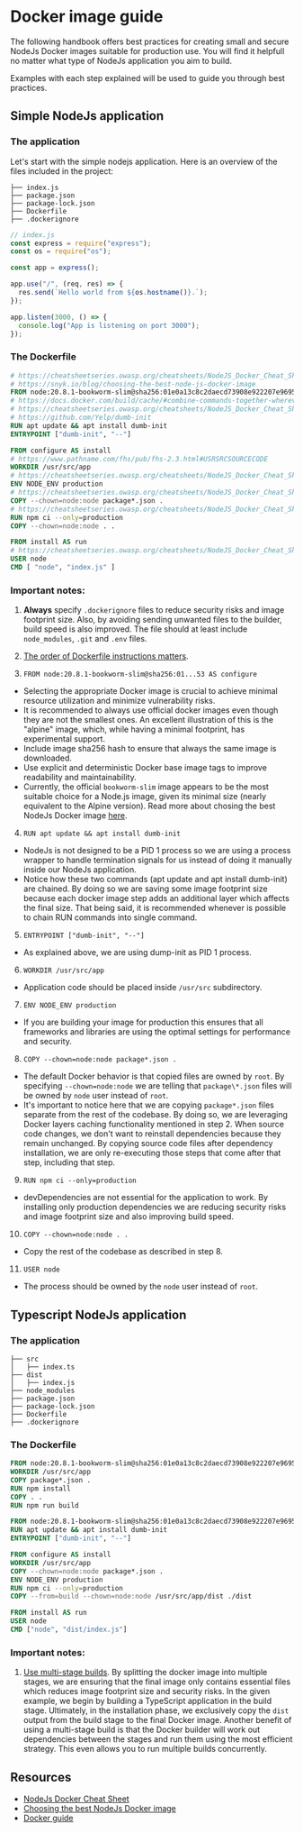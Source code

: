 # Docker image guide

The following handbook offers best practices for creating small and secure NodeJs
Docker images suitable for production use.
You will find it helpfull no matter what type of NodeJs application you aim to build.

Examples with each step explained will be used to guide you through best practices.

## Simple NodeJs application

### The application

Let's start with the simple nodejs application. Here is an overview of the files
included in the project:

```
├── index.js
├── package.json
├── package-lock.json
├── Dockerfile
├── .dockerignore
```

```js
// index.js
const express = require("express");
const os = require("os");

const app = express();

app.use("/", (req, res) => {
  res.send(`Hello world from ${os.hostname()}.`);
});

app.listen(3000, () => {
  console.log("App is listening on port 3000");
});
```

### The Dockerfile

```dockerfile
# https://cheatsheetseries.owasp.org/cheatsheets/NodeJS_Docker_Cheat_Sheet.html#1-use-explicit-and-deterministic-docker-base-image-tags
# https://snyk.io/blog/choosing-the-best-node-js-docker-image
FROM node:20.8.1-bookworm-slim@sha256:01e0a13c8c2daecd73908e922207e9695a82d9d41019a96628751fa9f7c0d853 AS configure
# https://docs.docker.com/build/cache/#combine-commands-together-wherever-possible
# https://cheatsheetseries.owasp.org/cheatsheets/NodeJS_Docker_Cheat_Sheet.html#5-properly-handle-events-to-safely-terminate-a-nodejs-docker-web-application
# https://github.com/Yelp/dumb-init
RUN apt update && apt install dumb-init
ENTRYPOINT ["dumb-init", "--"]

FROM configure AS install
# https://www.pathname.com/fhs/pub/fhs-2.3.html#USRSRCSOURCECODE
WORKDIR /usr/src/app
# https://cheatsheetseries.owasp.org/cheatsheets/NodeJS_Docker_Cheat_Sheet.html#3-optimize-nodejs-tooling-for-production
ENV NODE_ENV production
# https://cheatsheetseries.owasp.org/cheatsheets/NodeJS_Docker_Cheat_Sheet.html#4-dont-run-containers-as-root
COPY --chown=node:node package*.json .
# https://cheatsheetseries.owasp.org/cheatsheets/NodeJS_Docker_Cheat_Sheet.html#2-install-only-production-dependencies-in-the-nodejs-docker-image
RUN npm ci --only=production
COPY --chown=node:node . .

FROM install AS run
# https://cheatsheetseries.owasp.org/cheatsheets/NodeJS_Docker_Cheat_Sheet.html#4-dont-run-containers-as-root
USER node
CMD [ "node", "index.js" ]
```

### Important notes:

1. **Always** specify `.dockerignore` files to reduce security risks and image
   footprint size. Also, by avoiding sending unwanted files to the builder,
   build speed is also improved. The file should at least include
   `node_modules`, `.git` and `.env` files.

2. [The order of Dockerfile instructions matters](https://docs.docker.com/build/guide/layers/).

3. `FROM node:20.8.1-bookworm-slim@sha256:01...53 AS configure`

- Selecting the appropriate Docker image is crucial to achieve minimal resource
  utilization and minimize vulnerability risks.
- It is recommended to always use official docker images even though they are not the smallest
  ones. An excellent illustration of this is the "alpine" image, which, while having
  a minimal footprint, has experimental support.
- Include image sha256 hash to ensure that always the same image is downloaded.
- Use explicit and deterministic Docker base image tags to improve readability
  and maintainability.
- Currently, the official `bookworm-slim` image appears to be the most suitable
  choice for a Node.js image, given its minimal size (nearly equivalent to the
  Alpine version). Read more about chosing the best NodeJs Docker image
  [here](https://snyk.io/blog/choosing-the-best-node-js-docker-image).

4. `RUN apt update && apt install dumb-init`

- NodeJs is not designed to be a PID 1 process so we are using a process wrapper
  to handle termination signals for us instead of doing it manually inside our
  NodeJs application.
- Notice how these two commands (apt update and apt install dumb-init) are chained.
  By doing so we are saving some image footprint size because each docker image step
  adds an additional layer which affects the final size. That being said, it is
  recommended whenever is possible to chain RUN commands into single command.

5. `ENTRYPOINT ["dumb-init", "--"]`

- As explained above, we are using dump-init as PID 1 process.

6. `WORKDIR /usr/src/app`

- Application code should be placed inside `/usr/src` subdirectory.

7. `ENV NODE_ENV production`

- If you are building your image for production this ensures that all frameworks
  and libraries are using the optimal settings for performance and security.

8. `COPY --chown=node:node package*.json .`

- The default Docker behavior is that copied files are owned by `root`.
  By specifying `--chown=node:node` we are telling that `package\*.json` files
  will be owned by `node` user instead of `root`.
- It's important to notice here that we are copying `package*.json` files
  separate from the rest of the codebase. By doing so, we are leveraging Docker
  layers caching functionality mentioned in step 2. When source code
  changes, we don't want to reinstall dependencies because they remain unchanged.
  By copying source code files after dependency installation, we are only
  re-executing those steps that come after that step, including that step.

9. `RUN npm ci --only=production`

- devDependencies are not essential for the application to work. By installing
  only production dependencies we are reducing security risks and image
  footprint size and also improving build speed.

10. `COPY --chown=node:node . .`

- Copy the rest of the codebase as described in step 8.

11. `USER node`

- The process should be owned by the `node` user instead of `root`.

## Typescript NodeJs application

### The application

```
├── src
│   ├── index.ts
├── dist
│   ├── index.js
├── node_modules
├── package.json
├── package-lock.json
├── Dockerfile
├── .dockerignore
```

### The Dockerfile

```dockerfile
FROM node:20.8.1-bookworm-slim@sha256:01e0a13c8c2daecd73908e922207e9695a82d9d41019a96628751fa9f7c0d853 AS build
WORKDIR /usr/src/app
COPY package*.json .
RUN npm install
COPY . .
RUN npm run build

FROM node:20.8.1-bookworm-slim@sha256:01e0a13c8c2daecd73908e922207e9695a82d9d41019a96628751fa9f7c0d853 AS configure
RUN apt update && apt install dumb-init
ENTRYPOINT ["dumb-init", "--"]

FROM configure AS install
WORKDIR /usr/src/app
COPY --chown=node:node package*.json .
ENV NODE_ENV production
RUN npm ci --only=production
COPY --from=build --chown=node:node /usr/src/app/dist ./dist

FROM install AS run
USER node
CMD ["node", "dist/index.js"]
```

### Important notes:

1. [Use multi-stage builds](https://cheatsheetseries.owasp.org/cheatsheets/NodeJS_Docker_Cheat_Sheet.html#8-use-multi-stage-builds).
   By splitting the docker image into multiple stages, we are ensuring that the
   final image only contains essential files which reduces image footprint size
   and security risks. In the given example, we begin by building a TypeScript
   application in the build stage.
   Ultimately, in the installation phase, we exclusively copy the `dist`
   output from the build stage to the final Docker image.
   Another benefit of using a multi-stage build is that the Docker builder will
   work out dependencies between the stages and run them using the most
   efficient strategy. This even allows you to run multiple builds concurrently.

## Resources

- [NodeJs Docker Cheat Sheet](https://cheatsheetseries.owasp.org/cheatsheets/NodeJS_Docker_Cheat_Sheet.html#nodejs-docker-cheat-sheet)
- [Choosing the best NodeJs Docker image](https://snyk.io/blog/choosing-the-best-node-js-docker-image)
- [Docker guide](https://docs.docker.com/build/guide/)
